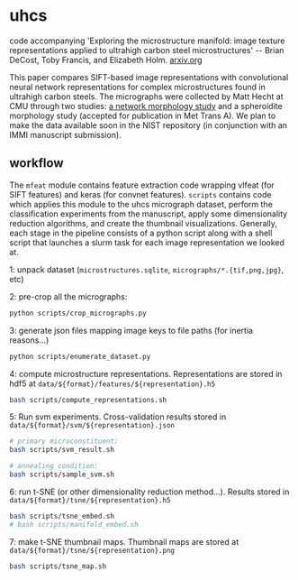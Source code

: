 # uhcs

code accompanying 'Exploring the microstructure manifold: image texture representations applied to ultrahigh carbon steel microstructures' -- Brian DeCost, Toby Francis, and Elizabeth Holm. [arxiv.org](http://arxiv.org/abs/1702.01117)

This paper compares SIFT-based image representations with convolutional neural network representations for complex microstructures found in ultrahigh carbon steels.
The micrographs were collected by Matt Hecht at CMU through two studies: [a network morphology study](https://scholar.google.com/scholar?oi=bibs&cluster=16995291491472547776&btnI=1&hl=en) and a spheroidite morphology study (accepted for publication in Met Trans A).
We plan to make the data available soon in the NIST repository (in conjunction with an IMMI manuscript submission).

## workflow
The `mfeat` module contains feature extraction code wrapping vlfeat (for SIFT features) and keras (for convnet features).
`scripts` contains code which applies this module to the uhcs micrograph dataset, perform the classification experiments from the manuscript, apply some dimensionality reduction algorithms, and create the thumbnail visualizations. Generally, each stage in the pipeline consists of a python script along with a shell script that launches a slurm task for each image representation we looked at.

1: unpack dataset (`microstructures.sqlite`, `micrographs/*.{tif,png,jpg}`, etc)

2: pre-crop all the micrographs:
```sh
python scripts/crop_micrographs.py
```
3: generate json files mapping image keys to file paths (for inertia reasons...)
```sh
python scripts/enumerate_dataset.py
```

4: compute microstructure representations.
Representations are stored in hdf5 at `data/${format}/features/${representation}.h5`
```sh
bash scripts/compute_representations.sh
```

5: Run svm experiments. Cross-validation results stored in `data/${format}/svm/${representation}.json`
```sh
# primary microconstituent:
bash scripts/svm_result.sh

# annealing condition:
bash scripts/sample_svm.sh
```

6: run t-SNE (or other dimensionality reduction method...). Results stored in `data/${format}/tsne/${representation}.h5`
```sh
bash scripts/tsne_embed.sh
# bash scripts/manifold_embed.sh
```

7: make t-SNE thumbnail maps. Thumbnail maps are stored at `data/${format}/tsne/${representation}.png`
```sh
bash scripts/tsne_map.sh
```
